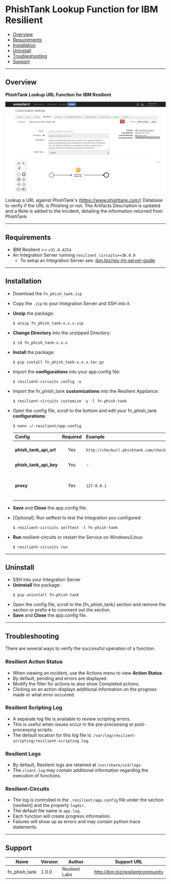 # PhishTank Lookup Function for IBM Resilient

- [Overview](#overview)
- [Requirements](#requirements)
- [Installation](#installation)
- [Uninstall](#uninstall)
- [Troubleshooting](#troubleshooting)
- [Support](#support)

---
## Overview
**PhishTank Lookup URL Function for IBM Resilient**

 ![screenshot: main](./doc/screenshots/main.png)

Lookup a URL against PhishTank's (https://www.phishtank.com/) Database to verify if the URL is Phishing or not. The Artifacts Description is updated and a Note is added to the Incident, detailing the information returned from PhishTank

---
## Requirements
<!--
  List any Requirements 
-->
* IBM Resilient >= `v31.0.4254`
* An Integration Server running `resilient_circuits>=30.0.0`
  * To setup an Integration Server see: [ibm.biz/res-int-server-guide](ibm.biz/res-int-server-guide)

---
## Installation
* Download the `fn_phish_tank.zip`
* Copy the `.zip` to your Integration Server and SSH into it.
* **Unzip** the package:
  ```
  $ unzip fn_phish_tank-x.x.x.zip
  ```
* **Change Directory** into the unzipped Directory:
  ```
  $ cd fn_phish_tank-x.x.x
  ```
* **Install** the package:
  ```
  $ pip install fn_phish_tank-x.x.x.tar.gz
  ```
* Import the **configurations** into your app.config file:
  ```
  $ resilient-circuits config -u
  ```
* Import the fn_phish_tank **customizations** into the Resilient Appliance:
  ```
  $ resilient-circuits customize -y -l fn-phish-tank
  ```
* Open the config file, scroll to the bottom and edit your fn_phish_tank **configurations**:
  ```
  $ nano ~/.resilient/app.config
  ```
  | Config | Required | Example | Description |
  | ------ | :------: | ------- | ----------- |
  | **phish_tank_api_url** | Yes | `http://checkurl.phishtank.com/checkurl/` | PhishTank API Access URL |
  | **phish_tank_api_key** | Yes | - | PhishTank API Key |
  | **proxy** | Yes | `127.0.0.1` | Proxy Server Address. By default it will be `None` |

* **Save** and **Close** the app.config file.
* [Optional]: Run selftest to test the Integration you configured:
  ```
  $ resilient-circuits selftest -l fn-phish-tank
  ```
* **Run** resilient-circuits or restart the Service on Windows/Linux:
  ```
  $ resilient-circuits run
  ```


---
## Uninstall
* SSH into your Integration Server
* **Uninstall** the package:
  ```
  $ pip uninstall fn-phish-tank
  ```
* Open the config file, scroll to the [fn_phish_tank] section and remove the section or prefix `#` to comment out the section.
* **Save** and **Close** the app.config file.

---
## Troubleshooting
There are several ways to verify the successful operation of a function.

### Resilient Action Status
* When viewing an incident, use the Actions menu to view **Action Status**.
* By default, pending and errors are displayed.
* Modify the filter for actions to also show Completed actions.
* Clicking on an action displays additional information on the progress made or what error occurred.

### Resilient Scripting Log
* A separate log file is available to review scripting errors.
* This is useful when issues occur in the pre-processing or post-processing scripts.
* The default location for this log file is: `/var/log/resilient-scripting/resilient-scripting.log`.

### Resilient Logs
* By default, Resilient logs are retained at `/usr/share/co3/logs`.
* The `client.log` may contain additional information regarding the execution of functions.

### Resilient-Circuits
* The log is controlled in the `.resilient/app.config` file under the section [resilient] and the property `logdir`.
* The default file name is `app.log`.
* Each function will create progress information.
* Failures will show up as errors and may contain python trace statements.
---

## Support
| Name | Version | Author | Support URL |
| ---- | ------- | ------ | ----------- |
| fn_phish_tank | 1.0.0 | Resilient Labs | http://ibm.biz/resilientcommunity |
